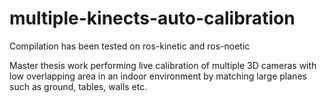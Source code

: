 # multiple-kinects-auto-calibration
Compilation has been tested on ros-kinetic and ros-noetic

Master thesis work performing live calibration of multiple 3D cameras with low overlapping area in an indoor environment by matching large planes such as ground, tables, walls etc.
